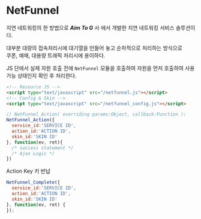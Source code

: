 # NetFunnel

지연 네트워킹의 한 방법으로 _**Aim To G**_ 사 에서 개발한 지연 네트워킹 서비스 솔루션이다.

대부분 대량의 접속처리시에 대기열을 만들어 놓고 순차적으로 처리하는 방식으로  
쿠폰, 예매, 대용량 트래픽 처리시에 용이하다.

JS 단에서 실제 자원 호출 전에 `NetFunnel` 모듈을 호출하여 자원을 먼저 호출하여 사용 가능 상태인지 확인 후 처리한다.

```html
<!-- Resource JS -->
<script type="text/javascript" src="/netfunnel.js"></script>
<!-- Config & Skin -->
<script type="text/javascript" src="/netfunnel_config.js"></script>
```

```javascript
// NetFunnel_Action( overriding params:Object, callback:Function ); 
NetFunnel_Action({
  service_id:'SERVICE ID',
  action_id:'ACTION ID',
  skin_id:'SKIN ID'
}, function(ev, ret){
  /* success statement */
  /* Ajax Logic */
})
```

Action Key 키 반납

```javascript
NetFunnel_Complete({
  service_id:'SERVICE ID',
  action_id:'ACTION ID',
  skin_id:'SKIN ID'
}, function(ev, ret) {
});
```